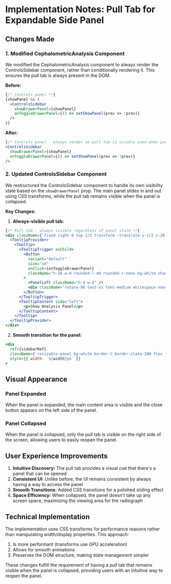 # Implementation Notes: Pull Tab for Expandable Side Panel

## Changes Made

### 1. Modified CephalometricAnalysis Component

We modified the CephalometricAnalysis component to always render the ControlsSidebar component, rather than conditionally rendering it. This ensures the pull tab is always present in the DOM.

**Before:**
```jsx
{/* Controls panel */}
{showPanel && (
  <ControlsSidebar 
    showDrawerPanel={showPanel} 
    onToggleDrawerPanel={() => setShowPanel(prev => !prev)} 
  />
)}
```

**After:**
```jsx
{/* Controls panel - always render so pull tab is visible even when panel is hidden */}
<ControlsSidebar 
  showDrawerPanel={showPanel} 
  onToggleDrawerPanel={() => setShowPanel(prev => !prev)} 
/>
```

### 2. Updated ControlsSidebar Component

We restructured the ControlsSidebar component to handle its own visibility state based on the `showDrawerPanel` prop. The main panel slides in and out using CSS transforms, while the pull tab remains visible when the panel is collapsed.

**Key Changes:**

1. **Always-visible pull tab:**
```jsx
{/* Pull tab - always visible regardless of panel state */}
<div className={`fixed right-0 top-1/2 transform -translate-y-1/2 z-20 ${showDrawerPanel ? 'hidden' : 'block'}`}>
  <TooltipProvider>
    <Tooltip>
      <TooltipTrigger asChild>
        <Button 
          variant="default" 
          size="sm"
          onClick={onToggleDrawerPanel}
          className="h-28 w-8 rounded-l-md rounded-r-none bg-white shadow-lg text-slate-600 hover:bg-slate-50 border border-r-0 border-slate-200 flex flex-col justify-center items-center gap-2"
        >
          <PanelLeft className="h-4 w-4" />
          <div className="rotate-90 text-xs font-medium whitespace-nowrap">Open Panel</div>
        </Button>
      </TooltipTrigger>
      <TooltipContent side="left">
        <p>Show Analysis Panel</p>
      </TooltipContent>
    </Tooltip>
  </TooltipProvider>
</div>
```

2. **Smooth transition for the panel:**
```jsx
<div 
  ref={sidebarRef}
  className={`resizable-panel bg-white border-l border-slate-200 flex flex-col overflow-hidden shadow-md transition-all duration-300 ease-in-out ${showDrawerPanel ? 'translate-x-0' : 'translate-x-full'}`}
  style={{ width: `${width}px` }}
>
```

## Visual Appearance

### Panel Expanded
When the panel is expanded, the main content area is visible and the close button appears on the left side of the panel.

### Panel Collapsed
When the panel is collapsed, only the pull tab is visible on the right side of the screen, allowing users to easily reopen the panel.

## User Experience Improvements

1. **Intuitive Discovery:** The pull tab provides a visual cue that there's a panel that can be opened
2. **Consistent UI:** Unlike before, the UI remains consistent by always having a way to access the panel
3. **Smooth Transitions:** Added CSS transitions for a polished sliding effect
4. **Space Efficiency:** When collapsed, the panel doesn't take up any screen space, maximizing the viewing area for the radiograph

## Technical Implementation

The implementation uses CSS transforms for performance reasons rather than manipulating width/display properties. This approach:

1. Is more performant (transforms use GPU acceleration)
2. Allows for smooth animations
3. Preserves the DOM structure, making state management simpler

These changes fulfill the requirement of having a pull tab that remains visible when the panel is collapsed, providing users with an intuitive way to reopen the panel.